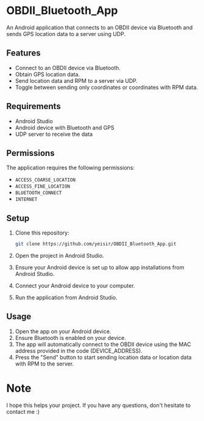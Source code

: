 # OBDII_Bluetooth_App

An Android application that connects to an OBDII device via Bluetooth and sends GPS location data to a server using UDP.

## Features

- Connect to an OBDII device via Bluetooth.
- Obtain GPS location data.
- Send location data and RPM to a server via UDP.
- Toggle between sending only coordinates or coordinates with RPM data.

## Requirements

- Android Studio
- Android device with Bluetooth and GPS
- UDP server to receive the data

## Permissions

The application requires the following permissions:

- `ACCESS_COARSE_LOCATION`
- `ACCESS_FINE_LOCATION`
- `BLUETOOTH_CONNECT`
- `INTERNET`

## Setup

1. Clone this repository:

   ```sh
   git clone https://github.com/yeisir/OBDII_Bluetooth_App.git
2. Open the project in Android Studio.
3. Ensure your Android device is set up to allow app installations from Android Studio.
4. Connect your Android device to your computer.
5. Run the application from Android Studio.

## Usage

1. Open the app on your Android device.
2. Ensure Bluetooth is enabled on your device.
3. The app will automatically connect to the OBDII device using the MAC address provided in the code (DEVICE_ADDRESS).
4. Press the "Send" button to start sending location data or location data with RPM to the server.

# Note

I hope this helps your project. If you have any questions, don't hesitate to contact me :)

